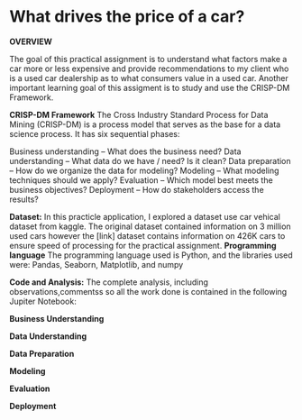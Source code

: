 # What drives the price of a car?
**OVERVIEW**

  The  goal of this practical assignment is to understand what factors make a car more or less expensive and provide recommendations to my client who is a used car dealership as to what consumers value in a used car. Another important learning  goal of this assigment is to study and use the CRISP-DM Framework.

**CRISP-DM Framework**
The Cross Industry Standard Process for Data Mining (CRISP-DM) is a process model that serves as the base for a data science process. It has six sequential phases:

Business understanding – What does the business need?
Data understanding – What data do we have / need? Is it clean?
Data preparation – How do we organize the data for modeling?
Modeling – What modeling techniques should we apply?
Evaluation – Which model best meets the business objectives?
Deployment – How do stakeholders access the results?

**Dataset:**
In this practicle application, I explored a dataset use car vehical dataset from kaggle. The original dataset contained information on 3 million used cars however the [link] dataset contains information on 426K cars to ensure speed of processing for the practical assignment.
**Programming language** 
The programming language used is Python, and the libraries used were: Pandas, Seaborn, Matplotlib, and numpy

**Code and Analysis:**
The complete analysis, including observations,commentss so all the work done is contained in the following Jupiter Notebook:


**Business Understanding**

**Data Understanding**

**Data Preparation**

**Modeling**

**Evaluation**

**Deployment**
